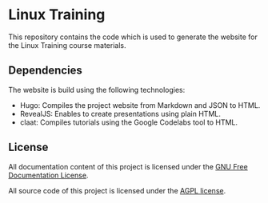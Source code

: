 # Linux Training

This repository contains the code which is used to generate the website for the Linux Training course materials.

## Dependencies

The website is build using the following technologies:

- Hugo: Compiles the project website from Markdown and JSON to HTML.
- RevealJS: Enables to create presentations using plain HTML.
- claat: Compiles tutorials using the Google Codelabs tool to HTML. 

## License

All documentation content of this project is licensed under the [GNU Free Documentation License](https://www.gnu.org/licenses/fdl-1.3.en.html).

All source code of this project is licensed under the [AGPL license](https://tldrlegal.com/license/gnu-affero-general-public-license-v3-(agpl-3.0)).
